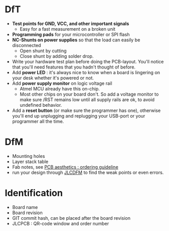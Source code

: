 # DfT
* **Test points for GND, VCC, and other important signals**
  * Easy for a fast measurement on a broken unit
* **Programming pads** for your microcontroller or SPI flash
* **NC-Shunts on power supplies** so that the load can easily be disconnected
  * Open shunt by cutting
  * Close shunt by adding solder drop.
* Write your hardware test plan before doing the PCB-layout.  You'll notice that you'll need features that you hadn't thought of before.
* Add **power LED** : it's always nice to know when a board is lingering on your desk whether it's powered or not.
* Add **power supply monitor** on logic voltage rail
  * Atmel MCU already have this on-chip.
  * Most other chips on your board don't.  So add a voltage monitor to make sure /RST remains low until all supply rails are ok, to avoid undefined behavior.
* Add a **reset button** (or make sure the programmer has one), otherwise you'll end up unplugging and replugging your USB-port or your programmer all the time.

# DfM
* Mounting holes
* Layer stack table
* Fab notes, see [PCB aesthetics : ordering guideline](./PCB_aesthetics.md)
* run your design through [JLCDFM](https://jlcdfm.com/) to find the weak points or even errors.

# Identification
* Board name
* Board revision
* GIT commit hash, can be placed after the board revision
* JLCPCB : QR-code window and order number